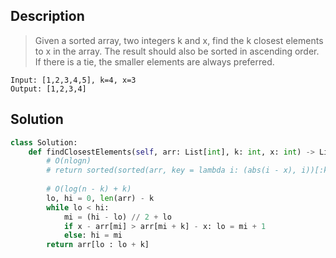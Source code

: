 ## Description
>Given a sorted array, two integers k and x, find the k closest elements to x in the array. The result should also be sorted in ascending order. If there is a tie, the smaller elements are always preferred.

```
Input: [1,2,3,4,5], k=4, x=3
Output: [1,2,3,4]
```

## Solution
```python
class Solution:
    def findClosestElements(self, arr: List[int], k: int, x: int) -> List[int]:
        # O(nlogn)
        # return sorted(sorted(arr, key = lambda i: (abs(i - x), i))[:k])
        
        # O(log(n - k) + k)
        lo, hi = 0, len(arr) - k
        while lo < hi:
            mi = (hi - lo) // 2 + lo
            if x - arr[mi] > arr[mi + k] - x: lo = mi + 1
            else: hi = mi
        return arr[lo : lo + k]
```
